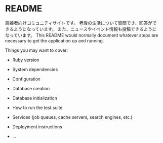 # README
高齢者向けコミュニティサイトです。
老後の生活について質問でき、回答ができるようになっています。
また、ニュースやイベント情報も投稿できるようになっています。
This README would normally document whatever steps are necessary to get the
application up and running.

Things you may want to cover:

* Ruby version

* System dependencies

* Configuration

* Database creation

* Database initialization

* How to run the test suite

* Services (job queues, cache servers, search engines, etc.)

* Deployment instructions

* ...
